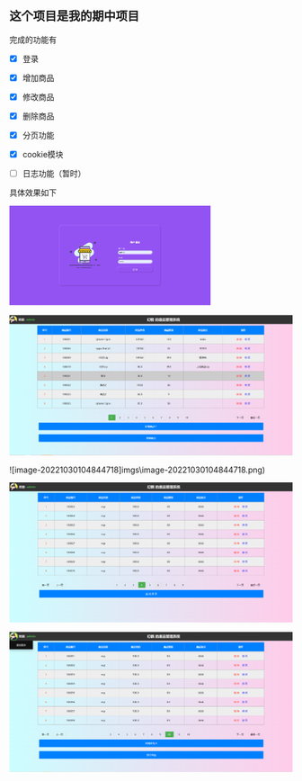 ## 这个项目是我的期中项目

完成的功能有

- [x] 登录

- [x] 增加商品

- [x] 修改商品

- [x] 删除商品

- [x] 分页功能

- [x] cookie模块

- [ ] 日志功能（暂时）

  

具体效果如下

<img src="imgs\image-20221030104754733.png" alt="image-20221030104754733" style="zoom:35%;" />

![image-20221030104828324](imgs\image-20221030104828324.png)

![image-20221030104844718]imgs\image-20221030104844718.png)

![image-20221030104913761](imgs\image-20221030104913761.png)

![image-20221030104939950](imgs\image-20221030104939950.png)